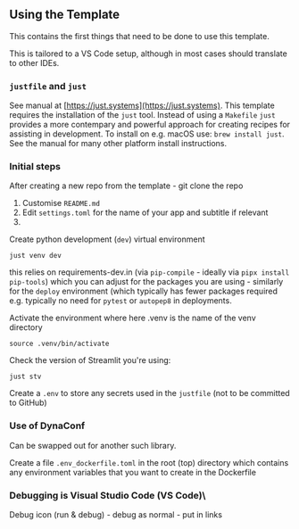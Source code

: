 ## Using the Template

This contains the first things that need to be done to use this template.

This is tailored to a VS Code setup, although in most cases should translate to other IDEs.

### `justfile` and `just`

See manual at [https://just.systems](https://just.systems). This template requires the installation of the `just` tool. Instead of using a `Makefile`
`just` provides a more contempary and powerful approach for creating recipes for assisting in development. To install on e.g. macOS use:
`brew install just`. See the manual for many other platform install instructions.

### Initial steps

After creating a new repo from the template - git clone the repo

1. Customise `README.md`
2. Edit `settings.toml` for the name of your app and subtitle if relevant
3. 

Create python development (`dev`) virtual environment

`just venv dev`

this relies on requirements-dev.in (via `pip-compile` - ideally via `pipx install pip-tools`) which you can adjust for the packages you are using - similarly for the `deploy` environment (which typically has fewer packages required e.g. typically no need for `pytest` or `autopep8` in deployments.

Activate the environment where here .venv is the name of the venv directory

`source .venv/bin/activate`

Check the version of Streamlit you're using:

`just stv`


Create a `.env` to store any secrets used in the `justfile` (not to be committed to GitHub)

### Use of DynaConf

Can be swapped out for another such library.

Create a file `.env_dockerfile.toml` in the root (top) directory which contains any environment variables that you want to create in the Dockerfile

### Debugging is Visual Studio Code (VS Code)\

Debug icon (run &  debug) - debug as normal - put in links
